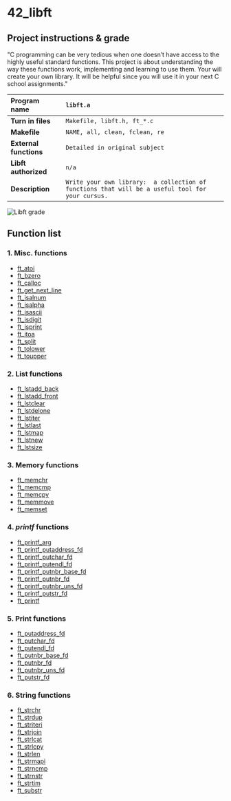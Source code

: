 # 42_libft

## Project instructions & grade

"C programming can be very tedious when one doesn’t have access to the highly useful standard functions. This project is about understanding the way these functions work, implementing and learning to use them. Your will create your own library. It will be helpful since you will use it in your next C school assignments."

| Program name | `libft.a` |
|:--- |:--- |
| **Turn in files** | `Makefile, libft.h, ft_*.c` |
| **Makefile** | `NAME, all, clean, fclean, re` |
| **External functions** | `Detailed in original subject` |
| **Libft authorized** | `n/a` |
| **Description** | `Write your own library:  a collection of functions that will be a useful tool for your cursus.` |

![Libft grade](https://badge42.vercel.app/api/v2/cl1m1z528009409l5bo2ovzih/project/2380225)

## Function list

### 1. Misc. functions

- [ft_atoi](/src/ft_atoi.c)
- [ft_bzero](/src/ft_bzero.c)
- [ft_calloc](/src/ft_calloc.c)
- [ft_get_next_line](/src/ft_get_next_line.c)
- [ft_isalnum](/src/ft_isalnum.c)
- [ft_isalpha](/src/ft_isalpha.c)
- [ft_isascii](/src/ft_isascii.c)
- [ft_isdigit](/src/ft_isdigit.c)
- [ft_isprint](/src/ft_isprint.c)
- [ft_itoa](/src/ft_itoa.c)
- [ft_split](/src/ft_split.c)
- [ft_tolower](/src/ft_tolower.c)
- [ft_toupper](/src/ft_toupper.c)

### 2. List functions

- [ft_lstadd_back](/src/ft_lst/ft_lstadd_back.c)
- [ft_lstadd_front](/src/ft_lst/ft_lstadd_front.c)
- [ft_lstclear](/src/ft_lst/ft_lstclear.c)
- [ft_lstdelone](/src/ft_lst/ft_lstdelone.c)
- [ft_lstiter](/src/ft_lst/ft_lstiter.c)
- [ft_lstlast](/src/ft_lst/ft_lstlast.c)
- [ft_lstmap](/src/ft_lst/ft_lstmap.c)
- [ft_lstnew](/src/ft_lst/ft_lstnew.c)
- [ft_lstsize](/src/ft_lst/ft_lstsize.c)

### 3. Memory functions

- [ft_memchr](/src/ft_mem/ft_memchr.c)
- [ft_memcmp](/src/ft_mem/ft_memcmp.c)
- [ft_memcpy](/src/ft_mem/ft_memcpy.c)
- [ft_memmove](/src/ft_mem/ft_memmove.c)
- [ft_memset](/src/ft_mem/ft_memset.c)

### 4. *printf* functions

- [ft_printf_arg](/src/ft_printf/ft_printf_arg.c)
- [ft_printf_putaddress_fd](/src/ft_printf/ft_printf_putadress_fd.c)
- [ft_printf_putchar_fd](/src/ft_printf/ft_printf_putchar_fd.c)
- [ft_printf_putendl_fd](/src/ft_printf/ft_printf_putendl_fd.c)
- [ft_printf_putnbr_base_fd](/src/ft_printf/ft_printf_putnbr_base_fd.c)
- [ft_printf_putnbr_fd](/src/ft_printf/ft_printf_putnbr_fd.c)
- [ft_printf_putnbr_uns_fd](/src/ft_printf/ft_printf_putnbr_uns_fd.c)
- [ft_printf_putstr_fd](/src/ft_printf/ft_printf_putstr_fd.c)
- [ft_printf](/src/ft_printf/ft_printf.c)

### 5. Print functions

- [ft_putaddress_fd](/src/ft_put/ft_putadress_fd.c)
- [ft_putchar_fd](/src/ft_put/ft_putchar_fd.c)
- [ft_putendl_fd](/src/ft_put/ft_putendl_fd.c)
- [ft_putnbr_base_fd](/src/ft_put/ft_putnbr_base_fd.c)
- [ft_putnbr_fd](/src/ft_put/ft_putnbr_fd.c)
- [ft_putnbr_uns_fd](/src/ft_put/ft_putnbr_uns_fd.c)
- [ft_putstr_fd](/src/ft_put/ft_putstr_fd.c)

### 6. String functions

- [ft_strchr](/src/ft_str/ft_strchr.c)
- [ft_strdup](/src/ft_str/ft_strdup.c)
- [ft_striteri](/src/ft_str/ft_striteri.c)
- [ft_strjoin](/src/ft_str/ft_strjoin.c)
- [ft_strlcat](/src/ft_str/ft_strlcat.c)
- [ft_strlcpy](/src/ft_str/ft_strlcpy.c)
- [ft_strlen](/src/ft_str/ft_strlen.c)
- [ft_strmapi](/src/ft_str/ft_strmapi.c)
- [ft_strncmp](/src/ft_str/ft_strncmp.c)
- [ft_strnstr](/src/ft_str/ft_strnstr.c)
- [ft_strtim](/src/ft_str/ft_strtim.c)
- [ft_substr](/src/ft_str/ft_substr.c)
